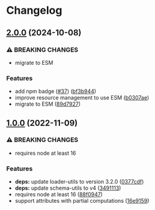 # Changelog

## [2.0.0](https://github.com/marcalexiei/ractive-html-loader/compare/v1.0.0...v2.0.0) (2024-10-08)


### ⚠ BREAKING CHANGES

* migrate to ESM

### Features

* add npm badge ([#37](https://github.com/marcalexiei/ractive-html-loader/issues/37)) ([bf3b944](https://github.com/marcalexiei/ractive-html-loader/commit/bf3b9444cdd3e38ca895a631b9c7ed3077f1972e))
* improve resource management to use ESM ([b0307ae](https://github.com/marcalexiei/ractive-html-loader/commit/b0307aecf878453f2def3d01097ad613b77e90c2))
* migrate to ESM ([89d7927](https://github.com/marcalexiei/ractive-html-loader/commit/89d79270da716583409cd674b3e82e1dc889473a))

## [1.0.0](https://github.com/marcalexiei/ractive-html-loader/compare/v0.0.5...v1.0.0) (2022-11-09)


### ⚠ BREAKING CHANGES

* requires node at least 16

### Features

* **deps:** update loader-utils to version 3.2.0 ([0377cdf](https://github.com/marcalexiei/ractive-html-loader/commit/0377cdfc67b50b501d7c0d4a0a168b2901ca72ef))
* **deps:** update schema-utils to v4 ([3491113](https://github.com/marcalexiei/ractive-html-loader/commit/3491113a8dc92f85d6102da6661900d7cdbc499a))
* requires node at least 16 ([88f0947](https://github.com/marcalexiei/ractive-html-loader/commit/88f0947a9f9ef4d42bafe3e2192b70056d2ba87b))
* support attributes with partial computations ([16e9159](https://github.com/marcalexiei/ractive-html-loader/commit/16e9159795d1fe62f794c1af30c1d5b4bc886ed0))
